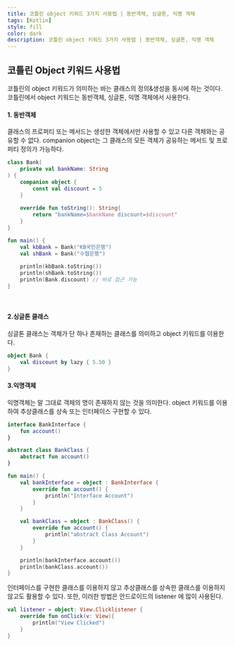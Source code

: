 ```yaml
---
title: 코틀린 object 키워드 3가지 사용법 | 동반객체, 싱글톤, 익명 객체
tags: [Kotlin]
style: fill
color: dark
description: 코틀린 object 키워드 3가지 사용법 | 동반객체, 싱글톤, 익명 객체
---
```


## 코틀린 Object 키워드 사용법

코틀린의 object 키워드가 의미하는 바는 클래스의 정의&생성을 동시에 하는 것이다.
코틀린에서 object 키워드는 동반객체, 싱글톤, 익명 객체에서 사용한다.

#### 1. 동반객체
클래스의 프로퍼티 또는 메서드는 생성한 객체에서만 사용할 수 있고 다른 객체와는 공유할 수 없다. companion object는
그 클래스의 모든 객체가 공유하는 메서드 및 프로퍼티 정의가 가능하다.

```kotlin
class Bank(
    private val bankName: String
) {
    companion object {
        const val discount = 5
    }
    
    override fun toString(): String{
        return "bankName=$bankName discount=$discount" 
    }
}

fun main() {
    val kbBank = Bank("KB국민은행")
    val shBank = Bank("수협은행")
    
    println(kbBank.toString())
    println(shBank.toString())
    println(Bank.discount) // 바로 접근 가능
}
```

<br>

#### 2.싱글톤 클래스

싱글톤 클래스는 객체가 단 하나 존재하는 클래스를 의미하고 object 키워드를 이용한다.

```kotlin
object Bank { 
    val discount by lazy { 5.50 }
} 

```

#### 3.익명객체

익명객체는 말 그대로 객체의 명이 존재하지 않는 것을 의미한다. 
object 키워드를 이용하여 추상클래스를 상속 또는 인터페이스 구현할 수 있다.

```kotlin
interface BankInterface { 
    fun account()
}

abstract class BankClass {
    abstract fun account()
}

fun main() {
    val bankInterface = object : BankInterface {
        override fun account() {
            println("Interface Account")
        }
    }

    val bankClass = object : BankClass() {
        override fun account() {
            println("abstract Class Account")
        }
    }

    println(bankInterface.account())
    println(bankClass.account())
}
```

인터페이스를 구현한 클래스를 이용하지 않고 추상클래스를 상속한 클래스를 이용하지 않고도 활용할 수 있다.
또한, 이러한 방법은 안드로이드의 listener 에 많이 사용된다.

```kotlin
val listener = object: View.Clicklistener {
    override fun onClick(v: View){
        println("View Clicked")
    }
}
```
